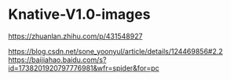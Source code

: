 # Knative-V1.0-images

https://zhuanlan.zhihu.com/p/431548927

https://blog.csdn.net/sone_yoonyul/article/details/124469856#2.2
https://baijiahao.baidu.com/s?id=1738201920797776981&wfr=spider&for=pc

